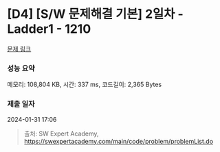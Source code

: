 # [D4] [S/W 문제해결 기본] 2일차 - Ladder1 - 1210 

[문제 링크](https://swexpertacademy.com/main/code/problem/problemDetail.do?contestProbId=AV14ABYKADACFAYh) 

### 성능 요약

메모리: 108,804 KB, 시간: 337 ms, 코드길이: 2,365 Bytes

### 제출 일자

2024-01-31 17:06



> 출처: SW Expert Academy, https://swexpertacademy.com/main/code/problem/problemList.do